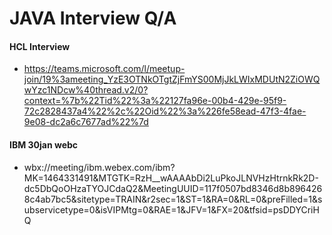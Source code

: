 # JAVA Interview Q/A

#### HCL Interview 
* https://teams.microsoft.com/l/meetup-join/19%3ameeting_YzE3OTNkOTgtZjFmYS00MjJkLWIxMDUtN2ZiOWQwYzc1NDcw%40thread.v2/0?context=%7b%22Tid%22%3a%22127fa96e-00b4-429e-95f9-72c2828437a4%22%2c%22Oid%22%3a%226fe58ead-47f3-4fae-9e08-dc2a6c7677ad%22%7d


#### IBM 30jan webc

* wbx://meeting/ibm.webex.com/ibm?MK=1464331491&MTGTK=RzH__wAAAAbDi2LuPkoJLNVHzHtrnkRk2D-dc5DbQoOHzaTYOJCdaQ2&MeetingUUID=117f0507bd8346d8b8964268c4ab7bc5&sitetype=TRAIN&r2sec=1&ST=1&RA=0&RL=0&preFilled=1&subservicetype=0&isVIPMtg=0&RAE=1&JFV=1&FX=20&tfsid=psDDYCriHQ
